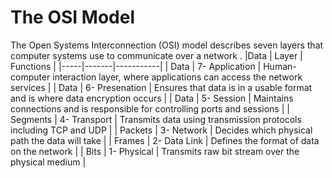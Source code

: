 # The OSI Model 
The Open Systems Interconnection (OSI) model describes seven layers that computer systems use to communicate over a network .
|Data | Layer | Functions |
|-----|-------|-----------|
| Data | 7- Application | Human-computer interaction layer, where applications can access the network services |
| Data | 6- Presenation | Ensures that data is in a usable format and is where data encryption occurs |
| Data | 5- Session | Maintains connections and is responsible for controlling ports and sessions |
| Segments | 4- Transport | Transmits data using transmission protocols including TCP and UDP |
| Packets | 3- Network | Decides which physical path the data will take |
| Frames | 2- Data Link | Defines the format of data on the network |
| Bits | 1- Physical | Transmits raw bit stream over the physical medium |


